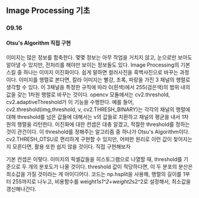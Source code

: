 ## Image Processing 기초

### 09.16
#### Otsu's Algorithm 직접 구현
이미지는 많은 정보를 함축한다. 몇몇 정보는 아무 작업을 거치지 않고, 눈으로만 보아도 알아낼 수 있지만, 전처리를 해야만 보이는 정보들도 있다. Image Processing의 기본 스킬 중 하나는 이미지 이진화이다. 쉽게 말하면 컬러사진을 흑백사진으로 바꾸는 과정이다. 
이미지를 행렬로 본다면, 칼라 이미지는 빨강, 초록, 파랑을 가진 3 채널의 행렬로 생각할 수 있다. 이 3채널을 특정한 규칙에 따라 0(흰색)에서 255(검은색)의 범위 내의 값을 갖는 1차원 행렬로 바꾸는 것이다. opencv 모듈에서는 cv2.threshold, cv2.adaptiveThreshold가 이 기능을 수행한다.
예를 들어, cv2.threshold(img,threshold, v, cv2.THRESH_BINARY)는 각각의 채널의 행렬에 대해 threshold를 넘은 값들에 대해서는 v의 값들로 치환하고 채널의 평균을 내서 1차원의 행렬을 리턴한다.
이진화에 대한 컨셉은 대충 알겠고, 적절한 threshold를 정하는 것이 관건이다. 이 threshold를 정해주는 알고리즘 중 하나가 Otsu's Algorithm이다. cv2.THRESH_OTSU로 편리하게 구현할 수 있지만, 어떠한 원리로 이런 값이 찾아지는지 모른다면, 활용 또한 쉽지 않을 것이다. 직접 구현해보자

기본 컨셉은 이렇다. 이미지의 픽셀값들을 히스토그램으로 나열할 때, threshold를 기준으로 두 개의 분포도가 나올 것이다. threshold 값이 적당하다면, 이 두 분포의 분산은 최소값을 가질 것이라는 게 아이디어다. 코드는 np.hsplit을 사용해, 행렬의 길이를 1부터 255까지로 나누고, 비용함수를 weight1*s1^2+weight2*s2^2로 설정해서, 최소값을 갱신해나간다.
